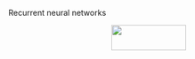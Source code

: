 Recurrent neural networks

<p align="center"><img src="https://rawgit.com/datalogue/keras-attention (fetch/blog/svgs/32737e0a8d5a4cf32ba3ab1b74902ab7.svg?invert_in_darkmode" align=middle width=133.339965pt height=45.728595pt/></p>